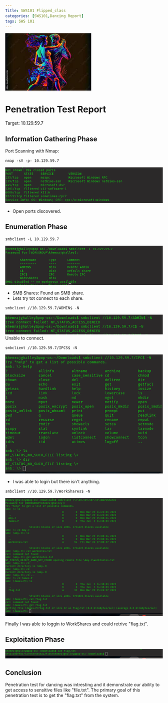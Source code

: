 ```yaml
---
Title: SWS101 Flipped_class
categories: [SWS101,Dancing Report]
tags: SWS 101
---
```

![Dancing](/assets/img/dancing.jpeg)

# Penetration Test Report
Target: 10.129.59.7


## Information Gathering Phase
Port Scanning with Nmap:
````
nmap -sV -p- 10.129.59.7
````
![dancingnmap](/assets/img/nmapdancing.png)

*  Open ports discovered.

## Enumeration Phase
````
smbclient -L 10.129.59.7
````
![dancing-l](/assets/img/dancingl.png)

* SMB Shares: Found an SMB share.
* Lets try tot connect to each share.
````
smbclient //10.129.59.7/ADMIN$ -N
````
![dancingadmin](/assets/img/dancinglog.png)
Unable to connect.

````
smbclient //10.129.59.7/IPCS$ -N
````
![dancingadmin](/assets/img/dancingf.png)
* I was able to login but there isn't anything.

````
smbclient //10.129.59.7/WorkShares$ -N
````
![dancingworkspaces](/assets/img/dancinglogin.png)

Finally I was able to loggin to WorkShares and could retrive "flag.txt".
## Exploitation Phase
![dancingworkspaces](/assets/img/dancingflag.png)

## Conclusion
Penetration test for dancing was intresting and it demonstrate our ability to get access to sensitive files like "file.txt". The primary goal of this penetration test is to get the "flag.txt" from the system.


